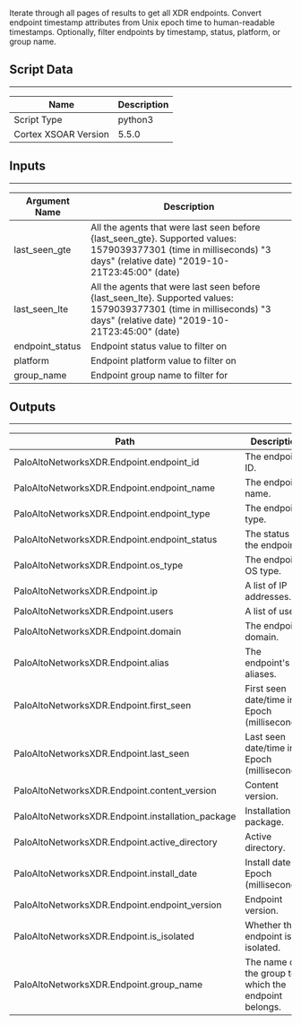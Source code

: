 Iterate through all pages of results to get all XDR endpoints. Convert endpoint timestamp attributes from Unix epoch time to human-readable timestamps. Optionally, filter endpoints by timestamp, status, platform, or group name.

## Script Data

---

| **Name** | **Description** |
| --- | --- |
| Script Type | python3 |
| Cortex XSOAR Version | 5.5.0 |

## Inputs

---

| **Argument Name** | **Description** |
| --- | --- |
| last_seen_gte | All the agents that were last seen before \{last_seen_gte\}. Supported values: 1579039377301 \(time in milliseconds\) "3 days" \(relative date\) "2019-10-21T23:45:00" \(date\) |
| last_seen_lte | All the agents that were last seen before \{last_seen_lte\}. Supported values: 1579039377301 \(time in milliseconds\) "3 days" \(relative date\) "2019-10-21T23:45:00" \(date\) |
| endpoint_status | Endpoint status value to filter on |
| platform | Endpoint platform value to filter on |
| group_name | Endpoint group name to filter for |

## Outputs

---

| **Path** | **Description** | **Type** |
| --- | --- | --- |
| PaloAltoNetworksXDR.Endpoint.endpoint_id | The endpoint ID. | string |
| PaloAltoNetworksXDR.Endpoint.endpoint_name | The endpoint name. | string |
| PaloAltoNetworksXDR.Endpoint.endpoint_type | The endpoint type. | string |
| PaloAltoNetworksXDR.Endpoint.endpoint_status | The status of the endpoint. | string |
| PaloAltoNetworksXDR.Endpoint.os_type | The endpoint OS type. | string |
| PaloAltoNetworksXDR.Endpoint.ip | A list of IP addresses. | Unknown |
| PaloAltoNetworksXDR.Endpoint.users | A list of users. | Unknown |
| PaloAltoNetworksXDR.Endpoint.domain | The endpoint domain. | string |
| PaloAltoNetworksXDR.Endpoint.alias | The endpoint's aliases. | string |
| PaloAltoNetworksXDR.Endpoint.first_seen | First seen date/time in Epoch \(milliseconds\). | date |
| PaloAltoNetworksXDR.Endpoint.last_seen | Last seen date/time in Epoch \(milliseconds\). | date |
| PaloAltoNetworksXDR.Endpoint.content_version | Content version. | string |
| PaloAltoNetworksXDR.Endpoint.installation_package | Installation package. | string |
| PaloAltoNetworksXDR.Endpoint.active_directory | Active directory. | string |
| PaloAltoNetworksXDR.Endpoint.install_date | Install date in Epoch \(milliseconds\). | date |
| PaloAltoNetworksXDR.Endpoint.endpoint_version | Endpoint version. | string |
| PaloAltoNetworksXDR.Endpoint.is_isolated | Whether the endpoint is isolated. | string |
| PaloAltoNetworksXDR.Endpoint.group_name | The name of the group to which the endpoint belongs. | string |
